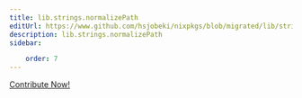 ```yaml
---
title: lib.strings.normalizePath
editUrl: https://www.github.com/hsjobeki/nixpkgs/blob/migrated/lib/strings.nix#L311C19
description: lib.strings.normalizePath
sidebar:

    order: 7
---
```


<a href="https://www.github.com/hsjobeki/nixpkgs/blob/migrated/lib/strings.nix#L311C19">Contribute Now!</a>



